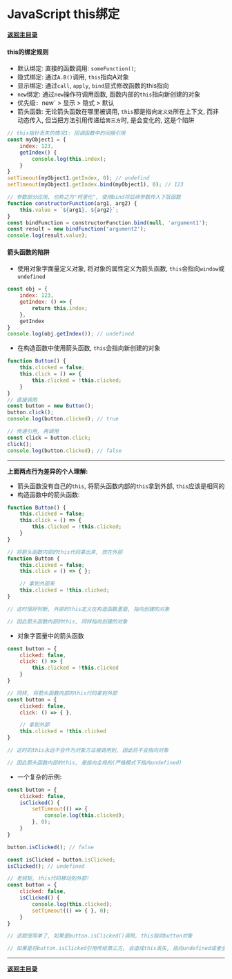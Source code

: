 # JavaScript this绑定

**[返回主目录](../readme.md)**

#### this的绑定规则
+ 默认绑定: 直接的函数调用: `someFunction()`;
+ 隐式绑定: 通过`A.B()`调用, `this`指向A对象
+ 显示绑定: 通过`call`, `apply`, `bind`显式修改函数的this指向
+ `new`绑定: 通过`new`操作符调用函数, 函数内部的`this`指向新创建的对象
+ 优先级`: `new` > 显示 > 隐式 > 默认
+ 箭头函数: 无论箭头函数在哪里被调用, `this`都是指向`定义处`所在上下文, 而非动态传入, 但当把方法引用传递给`第三方`时, 是会变化的, 这是个陷阱
```JavaScript
// this指针丢失的情况1: 回调函数中的间接引用
const myObject1 = {
    index: 123,
    getIndex() {
        console.log(this.index);
    }
}
setTimeout(myObject1.getIndex, 0); // undefind
setTimeout(myObject1.getIndex.bind(myObject1), 0); // 123

// 参数部分应用, 也称之为"柯里化", 使用bind将后续参数传入下层函数
function constructorFunction(arg1, arg2) {
    this.value = `${arg1}, ${arg2}`;
}
const bindFunction = constructorFunction.bind(null, 'argument1');
const result = new bindFunction('argument2');
console.log(result.value);
```

#### 箭头函数的陷阱 
+ 使用对象字面量定义对象, 将对象的属性定义为箭头函数, `this`会指向`window`或`undefined`
```JavaScript
const obj = {
    index: 123,
    getIndex: () => {
        return this.index;
    },
    getIndex
}
console.log(obj.getIndex()); // undefined
```
+ 在构造函数中使用箭头函数, `this`会指向新创建的对象
```JavaScript
function Button() {
    this.clicked = false;
    this.click = () => {
        this.clicked = !this.clicked;
    }
}
// 直接调用
const button = new Button();
button.click();
console.log(button.clicked); // true

// 传递引用, 再调用
const click = button.click;
click();
console.log(button.clicked); // false
```
***
**上面两点行为差异的个人理解:** 
+ 箭头函数没有自己的`this`, 将箭头函数内部的`this`拿到外部, `this`应该是相同的
+ 构造函数中的箭头函数:
```JavaScript
function Button() {
    this.clicked = false;
    this.click = () => {
        this.clicked = !this.clicked;
    }
}

// 将箭头函数内部的this代码拿出来, 放在外部
function Button {
    this.clicked = false;
    this.click = () => { };

    // 拿到外部来
    this.clicked = !this.clicked;
}

// 这时很好判断, 外部的this定义在构造函数里面, 指向创建的对象

// 因此箭头函数内部的this, 同样指向创建的对象
```
+ 对象字面量中的箭头函数
```JavaScript
const button = {
    clicked: false,
    click: () => {
        this.clicked = !this.clicked
    }
}

// 同样, 将箭头函数内部的this代码拿到外部
const button = {
    clicked: false,
    click: () => { },

    // 拿到外部
    this.clicked = !this.clicked
}

// 这时的this永远不会作为对象方法被调用到, 因此将不会指向对象

// 因此箭头函数内部的this, 是指向全局的(严格模式下指向undefined)
```
+ 一个复杂的示例:
```JavaScript
const button = {
    clicked: false,
    isClicked() {
        setTimeout(() => {
            console.log(this.clicked);
        }, 0);
    }
}

button.isClicked(); // false

const isClicked = button.isClicked;
isClicked(); // undefined

// 老规矩, this代码移动到外部!
const button = {
    clicked: false,
    isClicked() {
        console.log(this.clicked);
        setTimeout(() => { }, 0);
    }
}

// 这就很简单了, 如果是button.isClicked()调用, this指向button对象

// 如果是将button.isClicked引用传给第三方, 会造成this丢失, 指向undefined或者全局
```
***

**[返回主目录](../readme.md)**